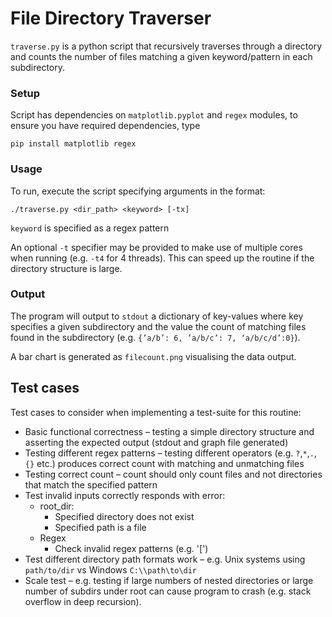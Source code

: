 # File Directory Traverser
`traverse.py` is a python script that recursively traverses through a directory and counts the number of files matching a given keyword/pattern in each subdirectory.

### Setup

Script has dependencies on `matplotlib.pyplot` and `regex` modules, to ensure you have required dependencies, type
```
pip install matplotlib regex
```

### Usage

To run, execute the script specifying arguments in the format:
```
./traverse.py <dir_path> <keyword> [-tx]
```

`keyword` is specified as a regex pattern

An optional `-t` specifier may be provided to make use of multiple cores when running (e.g. `-t4` for 4 threads). This can speed up the routine if the directory structure is large.

### Output

The program will output to `stdout` a dictionary of key-values where key specifies a given subdirectory and the value the count of matching files found in the subdirectory (e.g. `{’a/b’: 6, ’a/b/c’: 7,
‘a/b/c/d’:0}`).

A bar chart is generated as `filecount.png` visualising the data output.

## Test cases

Test cases to consider when implementing a test-suite for this routine:

* Basic functional correctness – testing a simple directory structure and asserting the expected output (stdout and graph file generated)
* Testing different regex patterns – testing different operators (e.g. `?`,`*`,`.`,`{}` etc.) produces correct count with matching and unmatching files
* Testing correct count – count should only count files and not directories that match the specified pattern
* Test invalid inputs correctly responds with error:
  * root_dir:
  	* Specified directory does not exist
  	* Specified path is a file
  * Regex
    * Check invalid regex patterns (e.g. '[')
* Test different directory path formats work – e.g. Unix systems using `path/to/dir` vs Windows `C:\\path\to\dir`
* Scale test – e.g. testing if large numbers of nested directories or large number of subdirs under root can cause program to crash (e.g. stack overflow in deep recursion).

